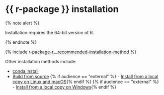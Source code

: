# {{ r-package }} installation

{% note alert %}

Installation requires the 64-bit version of R.

{% endnote %}


{% include [r-package-r__recommended-installation-method](../_includes/work_src/reusage-installation/r__recommended-installation-method.md) %}


Other installation methods include:

- [conda install](../installation/r-installation-conda-install.md)
- [Build from source](../installation/r-installation-github-installation.md)
{% if audience == "external" %} - [Install from a local copy on Linux and macOS](../installation/r-installation-local-copy-installation.md){% endif %}
{% if audience == "external" %} - [Install from a local copy on Windows](../installation/r-installation-local-copy-installation-windows.md){% endif %}
